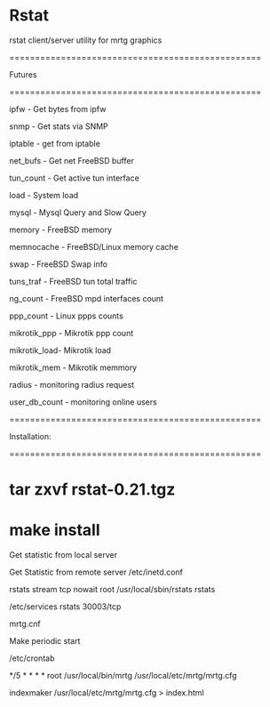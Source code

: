 # Rstat

rstat client/server utility for mrtg graphics

=================================================

Futures

=================================================

  ipfw       - Get bytes from ipfw

  snmp       - Get stats via SNMP

  iptable    - get from iptable

  net_bufs   - Get net FreeBSD buffer

  tun_count  - Get active tun interface

  load       - System load

  mysql      - Mysql Query and Slow Query

  memory     - FreeBSD memory

  memnocache - FreeBSD/Linux memory cache

  swap       - FreeBSD Swap info

  tuns_traf  - FreeBSD tun total traffic

  ng_count   - FreeBSD mpd interfaces count

  ppp_count  - Linux ppps counts

  mikrotik_ppp - Mikrotik ppp count

  mikrotik_load- Mikrotik load

  mikrotik_mem - Mikrotik memmory

  radius - monitoring radius request
  
  user_db_count - monitoring online users


=================================================

Installation:

=================================================
  # tar zxvf rstat-0.21.tgz
  # make install


Get statistic from local server


Get Statistic from remote server
/etc/inetd.conf

rstats  stream  tcp     nowait  root    /usr/local/sbin/rstats rstats

/etc/services
rstats         30003/tcp


mrtg.cnf


Make periodic start

/etc/crontab


*/5     *       *       *       *       root  /usr/local/bin/mrtg /usr/local/etc/mrtg/mrtg.cfg


indexmaker /usr/local/etc/mrtg/mrtg.cfg > index.html
